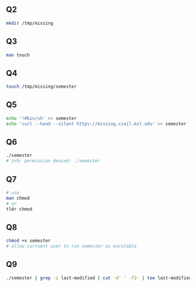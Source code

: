 ## Q2
```bash
mkdir /tmp/missing
```

## Q3
```bash
man touch
```

## Q4
```bash
touch /tmp/missing/semester
```

## Q5
```bash
echo '!#bin/sh' >> semester
echo 'curl --head --silent https://missing.csail.mit.edu' >> semester
```

## Q6
```bash
./semester
# zsh: permission denied: ./semester
```

## Q7

```bash
# use 
man chmod 
# or
tldr chmod
```

## Q8
```bash
chmod +x semester
# allow curruent user to run semester as excutable
```

## Q9
```bash
./semester | grep -i last-modified | cut -d' ' -f2- | tee last-modified.txt
```


